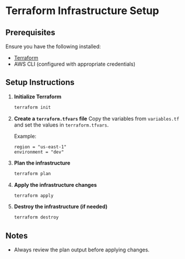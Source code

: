 # Terraform Infrastructure Setup

## Prerequisites

Ensure you have the following installed:
- [Terraform](https://developer.hashicorp.com/terraform/downloads)
- AWS CLI (configured with appropriate credentials)

## Setup Instructions

1. **Initialize Terraform**
   ```sh
   terraform init
   ```

2. **Create a `terraform.tfvars` file**
   Copy the variables from `variables.tf` and set the values in `terraform.tfvars`.
   
   Example:
   ```hcl
   region = "us-east-1"
   environment = "dev"
   ```

3. **Plan the infrastructure**
   ```sh
   terraform plan
   ```

4. **Apply the infrastructure changes**
   ```sh
   terraform apply
   ```

5. **Destroy the infrastructure (if needed)**
   ```sh
   terraform destroy
   ```

## Notes
- Always review the plan output before applying changes.


